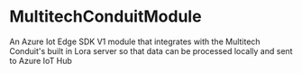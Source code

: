 # MultitechConduitModule
An Azure Iot Edge SDK V1 module that integrates with the Multitech Conduit's built in Lora server so that data can be processed locally and sent to Azure IoT Hub
